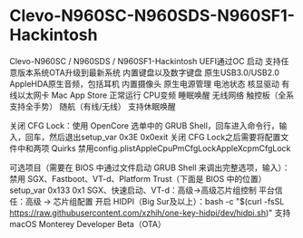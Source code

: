 # Clevo-N960SC-N960SDS-N960SF1-Hackintosh
Clevo-N960SC / N960SDS / N960SF1-Hackintosh
UEFI通过OC 启动
支持任意版本系统OTA升级到最新系统
内置键盘以及数字键盘
原生USB3.0/USB2.0
AppleHDA原生音频，包括耳机
内置摄像头
原生电源管理
电池状态
核显驱动
有线以太网卡
Mac App Store 正常运行
CPU变频
睡眠唤醒
无线网络
触控板（全系支持全手势）
随航（有线/无线）
支持休眠唤醒


关闭 CFG Lock：使用 OpenCore 选单中的 GRUB Shell，回车进入命令行，输入，回车，然后退出setup_var 0x3E 0x0exit
关闭 CFG Lock之后需要将配置文件中和两项 Quirks 禁用config.plistAppleCpuPmCfgLockAppleXcpmCfgLock

可选项目（需要在 BIOS 中通过文件启动 GRUB Shell 来调出完整选项，输入）：禁用 SGX、Fastboot、VT-d、Platform Trust（下面是 BIOS 中的位置）setup_var 0x133 0x1
SGX、快速启动、VT-d：高级->高级芯片组控制
平台信任：高级 -> 芯片组配置
开启 HIDPI（Big Sur及以上）：bash -c "$(curl -fsSL https://raw.githubusercontent.com/xzhih/one-key-hidpi/dev/hidpi.sh)"
支持 macOS Monterey Developer Beta（OTA）
